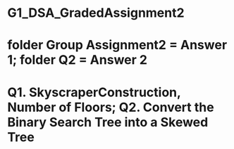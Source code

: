 # G1_DSA_GradedAssignment2
# folder Group Assignment2  = Answer 1; folder Q2 = Answer 2
# Q1. SkyscraperConstruction, Number of Floors; Q2. Convert the Binary Search Tree into a Skewed Tree
